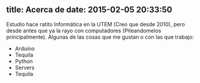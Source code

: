 title: Acerca de
date: 2015-02-05 20:33:50
---

Estudio hace ratito Informática en la UTEM (Creo que desde 2010), pero desde antes que ya la rayo con computadores (Piteandomelos principalmente).
Algunas de las cosas que me gustan o con las que trabajo:

* Arduino
* Tequila
* Python
* Servers
* Tequila
